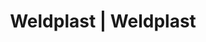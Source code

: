 ---
Link: "file:/Users/vinayakpatel/Downloads/www.weldplast.cz/sk/eshop_products_compare/add/eshop-products-variant155"
product_name: "null"
product_id: "null"
title: "Weldplast | Weldplast"
product_desc: ""
product_specs: ""
product_downloads: ""
href: ""
accessories: ""
similar_products: ""
---
